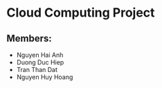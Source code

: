 # Cloud Computing Project

## Members:
  - Nguyen Hai Anh
  - Duong Duc Hiep
  - Tran Than Dat
  - Nguyen Huy Hoang

